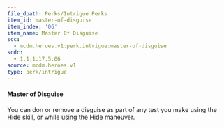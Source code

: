 ```yaml
---
file_dpath: Perks/Intrigue Perks
item_id: master-of-disguise
item_index: '06'
item_name: Master Of Disguise
scc:
  - mcdm.heroes.v1:perk.intrigue:master-of-disguise
scdc:
  - 1.1.1:17.5:06
source: mcdm.heroes.v1
type: perk/intrigue
---
```


#### Master of Disguise

You can don or remove a disguise as part of any test you make using the Hide skill, or while using the Hide maneuver.
